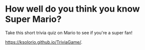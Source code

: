 # How well do you think you know Super Mario? 
Take this short trivia quiz on Mario to see if you're a super fan! 

https://ksolorio.github.io/TriviaGame/.
